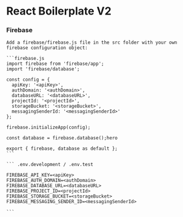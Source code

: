 # React Boilerplate V2

### Firebase
	
	Add a firebase/firebase.js file in the src folder with your own firebase configuration object:
	
	```firebase.js
	import firebase from 'firebase/app';
	import 'firebase/database';
	
	const config = {
	  apiKey: '<apiKey>',
	  authDomain: '<authDomain>',
	  databaseURL: '<databaseURL>',
	  projectId: '<projectId>',
	  storageBucket: '<storageBucket>',
	  messagingSenderId: '<messagingSenderId>'
	};
	
	firebase.initializeApp(config);
	
	const database = firebase.database();hero
	
	export { firebase, database as default };
	```
	
	``` .env.development / .env.test
	
	FIREBASE_API_KEY=<apiKey>
	FIREBASE_AUTH_DOMAIN=<authDomain>
	FIREBASE_DATABASE_URL=<databaseURL>
	FIREBASE_PROJECT_ID=<projectId>
	FIREBASE_STORAGE_BUCKET=<storageBucket>
	FIREBASE_MESSAGING_SENDER_ID=<messagingSenderId>
	
	```
